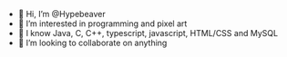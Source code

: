 - 👋 Hi, I’m @Hypebeaver
- 👀 I’m interested in programming and pixel art
- 🌱 I know Java, C, C++, typescript, javascript, HTML/CSS and MySQL
- 💞️ I’m looking to collaborate on anything

<!---
Hypebeaver/Hypebeaver is a ✨ special ✨ repository because its `README.md` (this file) appears on your GitHub profile.
You can click the Preview link to take a look at your changes.
--->
